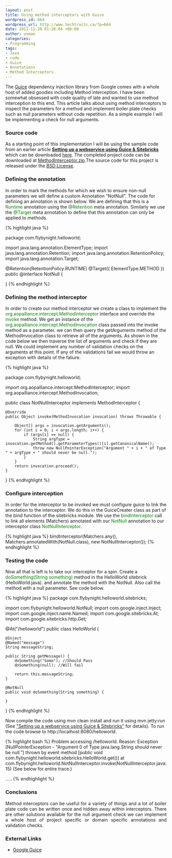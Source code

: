```yaml
--- 
layout: post
title: Using method interceptors with Guice
wordpress_id: 664
wordpress_url: http://www.techtraits.ca/?p=664
date: 2011-11-28 01:20:04 +00:00
author: usman
categories: 
- Programming
tags:
- Java
- code
- Guice
- Annotations
- Method Interceptors
---
```

<p style="text-align: justify;">

The <a href="http://code.google.com/p/google-guice/" title="Guice" target="_blank">Guice</a> dependency injection library from Google comes with a whole host of added goodies including Method interception. I have been somewhat obsessed with code quality of late and wanted to use method interception to this end. This article talks about using method interceptors to inspect the parameters for a method and implement boiler plate checks such as null parameters without code repetition. As a simple example I will be implementing a check for null arguments. </p>

<!--more-->

<h3>Source code</h3>

<p style="text-align: justify;">

As a starting point of this implementation I will be using the sample code from an earlier article <strong><a href="http://www.techtraits.ca/five-minute-guide-to-setting-up-a-java-webserver/" title="Setting up a webservice using Guice & Sitebricks">Setting up a webservice using Guice & Sitebricks</a></strong> which can be downloaded <a href="http://www.techtraits.ca/wp-content/uploads/2011/06/helloworld.zip" title="Source Code">here</a>. The completed project code can be downloaded at <a href='http://www.techtraits.ca/wp-content/uploads/2011/11/methodinterceptor.zip'>MethodInterceptor.zip</a>.The source code for this project is released under the <a href='http://www.techtraits.ca/wp-content/uploads/2011/11/Licensing.txt'>BSD License</a>.</p>



<h3>Defining the annotation</h3>

<p style="text-align: justify;">

In order to mark the methods for which we wish to ensure non-null parameters we will define a custom Annotation "NotNull". The code for defining an annotation is shown below. We are defining that this is a <font color="green">Runtime</font> annotation using the <font color="green">@Retention</font> meta annotation. Similarly we use the <font color="green">@Target</font> meta annotation to define that this annotation can only be applied to methods. </p>



{% highlight java %}

package com.flybynight.helloworld;

import java.lang.annotation.ElementType;
import java.lang.annotation.Retention;
import java.lang.annotation.RetentionPolicy;
import java.lang.annotation.Target;

@Retention(RetentionPolicy.RUNTIME)
@Target({ ElementType.METHOD })
public @interface NotNull {



}
{% endhighlight %}
&nbsp;



<h3>Defining the method interceptor</h3>

<p style="text-align: justify;">

In order to create our method interceptor we create a class to implement the <font color="green">org.aopalliance.intercept.MethodInterceptor</font> interface and override the <font color="green">invoke</font> method. We get an instance of the <font color="green">org.aopalliance.intercept.MethodInvocation</font> class passed into the invoke method as a parameter. we can then query the getArguments method of the MethodInvocation class to retrieve all of the arguments. As shown in the code below we then traverse the list of arguments and check if they are null. We could implement any number of validation checks on the arguments at this point. If any of the validations fail we would throw an exception with details of the faliure.</p> 



{% highlight java %}

package com.flybynight.helloworld;

import org.aopalliance.intercept.MethodInterceptor;
import org.aopalliance.intercept.MethodInvocation;

public class NotNullInterceptor implements MethodInterceptor {

	@Override
	public Object invoke(MethodInvocation invocation) throws Throwable {

		Object[] args = invocation.getArguments();
		for (int i = 0; i < args.length; i++) {
			if (args[i] == null) {
				String argType = invocation.getMethod().getParameterTypes()[i].getCanonicalName();
				throw new NullPointerException("Argument " + i + " of Type " + argType + " should never be null.");
			}
		}
		return invocation.proceed();
	}
}
{% endhighlight %}
&nbsp;





<h3>Configure interception</h3>

<p style="text-align: justify;">

In order for the interceptor to be invoked we must configure guice to link the annotation to the interceptor. We do this in the GuiceCreater class as part of the bind function of the sitebricks module. We use the <font color="green">bindInterceptor</font> call to link all elements (Matchers) annotated with our <font color="green">NotNull</font> annotation to our interceptor class <font color="green">NotNullInterceptor</font>.</p> 



{% highlight java %}
bindInterceptor(Matchers.any(), Matchers.annotatedWith(NotNull.class), new NotNullInterceptor());
{% endhighlight %}
&nbsp;



<h3>Testing the code</h3>

<p style="text-align: justify;">

Now all that is left is to take our interceptor for a spin. Create a <font color="green">doSomething(String something)</font> method in the HelloWorld sitebrick (HelloWorld.java). and annotate the method with the NotNull. Also call the method with a null parameter. See code below. </p>


{% highlight java %}
package com.flybynight.helloworld.sitebricks;

import com.flybynight.helloworld.NotNull;
import com.google.inject.Inject;
import com.google.inject.name.Named;
import com.google.sitebricks.At;
import com.google.sitebricks.http.Get;

@At("/helloworld")
public class HelloWorld {

	@Inject
	@Named("message")
	String messageString;

	public String getMessage() {
		doSomething("Some"); //Should Pass
		doSomething(null); //Will fail

    	return this.messageString;		
	}

	@NotNull
	public void doSomething(String something) {

	}
}
{% endhighlight %}
&nbsp;



<p style="text-align: justify;">

Now compile the code using mvn clean install and run it using mvn jetty:run (See <a href="http://www.techtraits.ca/five-minute-guide-to-setting-up-a-java-webserver/" title="Setting up a webservice using Guice & Sitebricks">"Setting up a webservice using Guice & Sitebricks"</a> for details). To run the code browse to http://localhost:8080/helloworld. </p>

{% highlight bash %}
Problem accessing /helloworld. Reason:
Exception [NullPointerException - "Argument 0 of Type java.lang.String should never be null."] thrown by event method [public void com.flybynight.helloworld.sitebricks.HelloWorld.get()]
at com.flybynight.helloworld.NotNullInterceptor.invoke(NotNullInterceptor.java:15)
(See below for entire trace.)

.....
{% endhighlight %}
&nbsp;




<h3>Conclusions</h3>
<p style="text-align: justify;">
Method interceptors can be useful for a variety of things and a lot of boiler plate code can be written once and hidden away within interceptors. There are other solutions available for the null argument check we can implement a whole host of project specific or domain specific annotations and validation checks. </p>



<h3>External Links</h3>

<p style="text-align: justify;">

<ul>
	<li><a href="http://code.google.com/p/google-guice/" title="Guice" target="_blank">Google Guice</a></li>
</ul>





